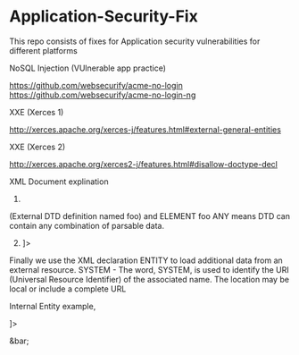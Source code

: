 # Application-Security-Fix
This repo consists of fixes for Application security vulnerabilities for different platforms

NoSQL Injection (VUlnerable app practice)

https://github.com/websecurify/acme-no-login
https://github.com/websecurify/acme-no-login-ng

XXE (Xerces 1)

http://xerces.apache.org/xerces-j/features.html#external-general-entities

XXE (Xerces 2)

http://xerces.apache.org/xerces2-j/features.html#disallow-doctype-decl

XML Document explination

1. <!DOCTYPE foo [<!ELEMENT foo ANY >  

(External DTD definition named foo) and ELEMENT foo ANY means DTD can contain any combination of parsable data.

2. <!ENTITY bar SYSTEM "file:///etc/passwd" >]> 

Finally we use the XML declaration ENTITY to load additional data from an external resource.
SYSTEM - The word, SYSTEM, is used to identify the URI (Universal Resource Identifier) of the associated name. The location may be local or include a complete URL

Internal Entity example, <!ENTITY Name "value"> 

<?xml version="1.0" encoding="UTF-8"?>

<!DOCTYPE foo [<!ELEMENT foo ANY >
<!ENTITY bar SYSTEM "file:///etc/passwd" >]>
<foo>&bar;</foo>
